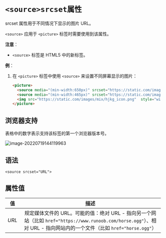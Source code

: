 # `<source>srcset属性`

srcset 属性用于不同情况下显示的图片 URL。

`<source>` 应用于 `<picture>` 标签时需要使用到该属性。

**注意**：

- `<source>` 标签是 HTML5 中的新标签。

**例**：

1. 在 `<picture>` 标签中使用 `<source>` 来设置不同屏幕显示的图片：

   ```html
   <picture>
     <source media="(min-width:650px)" srcset="https://static.com/images/runoob-logo.png">
     <source media="(min-width:465px)" srcset="https://static.com/images/code-icon-script.png">
     <img src="https://static.com/images/mix/hjkg_icon.png"  style="width:auto;">
   </picture>
   ```

## 浏览器支持

表格中的数字表示支持该标签的第一个浏览器版本号。

![image-20220719144119963](D:/Data/typora/photo/image-20220719144119963.png)

## 语法

```
<source srcset="URL">
```

## 属性值

|  值   |                             描述                             |
| :---: | :----------------------------------------------------------: |
| *URL* | 规定媒体文件的 URL。可能的值：绝对 URL - 指向另一个网站（比如 `href="https://www.runoob.com/horse.ogg"`）、相对 URL - 指向网站内的一个文件（比如 `href="horse.ogg"`） |
